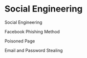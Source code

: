 # Social Engineering

Social Engineering

Facebook Phishing Method

Poisoned Page

Email and Password Stealing

